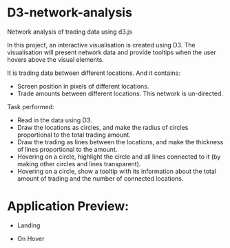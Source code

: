 # D3-network-analysis
Network analysis of trading data using d3.js 

In this project, an interactive visualisation is created using D3. The visualisation will present network data and provide tooltips when the user hovers above the visual elements.

It is trading data between different locations. And it contains:

   * Screen position in pixels of different locations.
   * Trade amounts between different locations. This network is un-directed.

Task performed:

   * Read in the data using D3.
   * Draw the locations as circles, and make the radius of circles proportional to the total trading amount.
   * Draw the trading as lines between the locations, and make the thickness of lines proportional to the amount.
   * Hovering on a circle, highlight the circle and all lines connected to it (by making other circles and lines transparent).
   * Hovering on a circle, show a tooltip with its information about the total amount of trading and the number of connected locations.

# Application Preview:

* Landing




* On Hover

